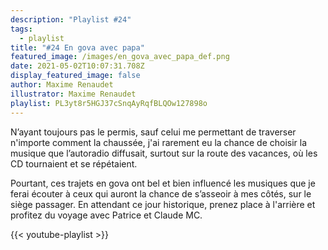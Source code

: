 ```yaml
---
description: "Playlist #24"
tags:
  - playlist
title: "#24 En gova avec papa"
featured_image: /images/en_gova_avec_papa_def.png
date: 2021-05-02T10:07:31.708Z
display_featured_image: false
author: Maxime Renaudet
illustrator: Maxime Renaudet
playlist: PL3yt8r5HGJ37cSnqAyRqfBLQOw127898o
---
```

N’ayant toujours pas le permis, sauf celui me permettant de traverser n'importe comment la chaussée, j'ai rarement eu la chance de choisir la musique que l’autoradio diffusait, surtout sur la route des vacances, où les CD tournaient et se répétaient. 

Pourtant, ces trajets en gova ont bel et bien influencé les musiques que je ferai écouter à ceux qui auront la chance de s’asseoir à mes côtés, sur le siège passager. En attendant ce jour historique, prenez place à l'arrière et profitez du voyage avec Patrice et Claude MC.

{{< youtube-playlist >}}